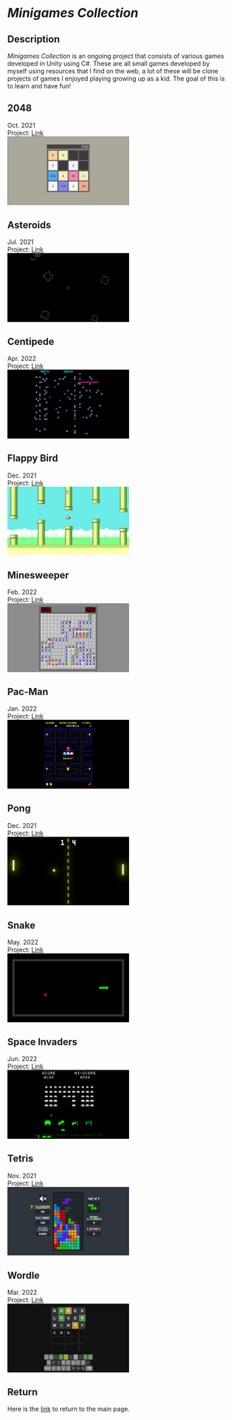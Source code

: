 # *Minigames Collection*

## Description
*Minigames Collection* is an ongoing project that consists of various games developed in Unity using C#. These are all small games developed by myself using resources that I find on the web, a lot of these will be clone projects of games I enjoyed playing growing up as a kid. The goal of this is to learn and have fun!   

## 2048
Oct. 2021   
Project: [Link](2048.html)  
[<img class="clickableimage" width="276.48" height="155.52" src="https://github.com/SergeiBak/PersonalWebsite/blob/master/images/2048.png?raw=true">](https://sergeibak.github.io/PersonalWebsite/2048.html)    

## Asteroids
Jul. 2021   
Project: [Link](Asteroids.html)  
[<img class="clickableimage" width="276.48" height="155.52" src="https://github.com/SergeiBak/PersonalWebsite/blob/master/images/Asteroids.png?raw=true">](https://sergeibak.github.io/PersonalWebsite/Asteroids.html) 

## Centipede
Apr. 2022   
Project: [Link](centipede.html)  
[<img class="clickableimage" width="276.48" height="155.52" src="https://github.com/SergeiBak/PersonalWebsite/blob/master/images/centipede.png?raw=true">](https://sergeibak.github.io/PersonalWebsite/centipede.html)    

## Flappy Bird
Dec. 2021   
Project: [Link](FlappyBird.html)  
[<img class="clickableimage" width="276.48" height="155.52" src="https://github.com/SergeiBak/PersonalWebsite/blob/master/images/flappybird.png?raw=true">](https://sergeibak.github.io/PersonalWebsite/FlappyBird.html) 

## Minesweeper
Feb. 2022   
Project: [Link](Minesweeper.html)  
[<img class="clickableimage" width="276.48" height="155.52" src="https://github.com/SergeiBak/PersonalWebsite/blob/master/images/Minesweeper.png?raw=true">](https://sergeibak.github.io/PersonalWebsite/Minesweeper.html)  

## Pac-Man
Jan. 2022   
Project: [Link](PacMan.html)  
[<img class="clickableimage" width="276.48" height="155.52" src="https://github.com/SergeiBak/PersonalWebsite/blob/master/images/Pacman.png?raw=true">](https://sergeibak.github.io/PersonalWebsite/PacMan.html)  

## Pong
Dec. 2021   
Project: [Link](pong.html)  
[<img class="clickableimage" width="276.48" height="155.52" src="https://github.com/SergeiBak/PersonalWebsite/blob/master/images/pong.png?raw=true">](https://sergeibak.github.io/PersonalWebsite/pong.html)    

## Snake
May. 2022   
Project: [Link](Snake.html)  
[<img class="clickableimage" width="276.48" height="155.52" src="https://github.com/SergeiBak/PersonalWebsite/blob/master/images/Snake.png?raw=true">](https://sergeibak.github.io/PersonalWebsite/Snake.html)   

## Space Invaders
Jun. 2022   
Project: [Link](SpaceInvaders.html)  
[<img class="clickableimage" width="276.48" height="155.52" src="https://github.com/SergeiBak/PersonalWebsite/blob/master/images/SpaceInvaders.png?raw=true">](https://sergeibak.github.io/PersonalWebsite/SpaceInvaders.html)   

## Tetris
Nov. 2021   
Project: [Link](tetris.html)  
[<img class="clickableimage" width="276.48" height="155.52" src="https://github.com/SergeiBak/PersonalWebsite/blob/master/images/tetris.png?raw=true">](https://sergeibak.github.io/PersonalWebsite/tetris.html)    

## Wordle
Mar. 2022   
Project: [Link](wordle.html)  
[<img class="clickableimage" width="276.48" height="155.52" src="https://github.com/SergeiBak/PersonalWebsite/blob/master/images/wordle.png?raw=true">](https://sergeibak.github.io/PersonalWebsite/wordle.html)    

## Return
Here is the [link](https://sergeibak.github.io/PersonalWebsite/) to return to the main page.
